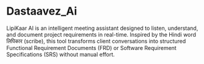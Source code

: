# Dastaavez_Ai
LipiKaar AI is an intelligent meeting assistant designed to listen, understand, and document project requirements in real-time. Inspired by the Hindi word लिपिकार (scribe), this tool transforms client conversations into structured Functional Requirement Documents (FRD) or Software Requirement Specifications (SRS) without manual effort.
